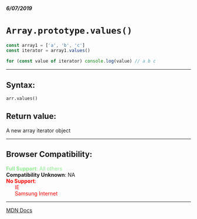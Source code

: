 ##### 6/07/2019
# `Array.prototype.values()`

```js
const array1 = ['a', 'b', 'c']
const iterator = array1.values()

for (const value of iterator) console.log(value) // a b c
```

---

## Syntax:
`arr.values()`

## Return value:
A new array iterator object

---

## Browser Compatibility:
<span style="color: lightgreen">**Full Support**: All others</span>  
**Compatibility Unknown**: NA  
<span style="color: red">**No Support**:  
  &nbsp; &nbsp; &nbsp; IE  
  &nbsp; &nbsp; &nbsp; Samsung Internet  
</span>

---

[MDN Docs](https://developer.mozilla.org/en-US/docs/Web/JavaScript/Reference/Global_Objects/Array/values)
